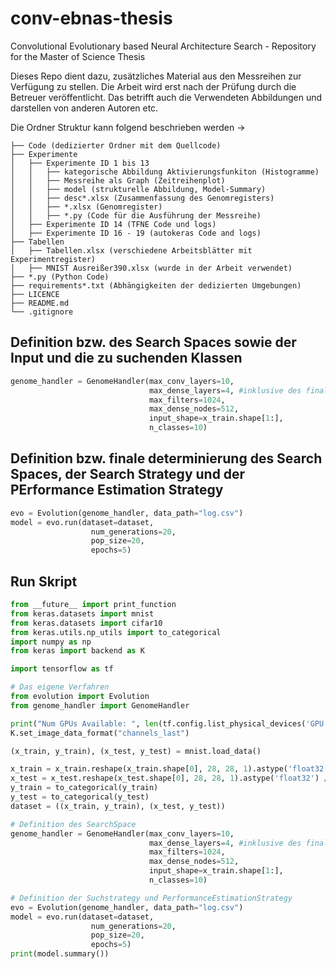 # conv-ebnas-thesis
Convolutional Evolutionary based Neural Architecture Search - Repository for the Master of Science Thesis

Dieses Repo dient dazu, zusätzliches Material aus den Messreihen zur Verfügung zu stellen. 
Die Arbeit wird erst nach der Prüfung durch die Betreuer veröffentlicht. 
Das betrifft auch die Verwendeten Abbildungen und darstellen von anderen Autoren etc.


Die Ordner Struktur kann folgend beschrieben werden ->
```
├── Code (dedizierter Ordner mit dem Quellcode)
├── Experimente 
│   ├── Experimente ID 1 bis 13
│   │   ├── kategorische Abbildung Aktivierungsfunkiton (Histogramme)
│   │   ├── Messreihe als Graph (Zeitreihenplot)
│   │   ├── model (strukturelle Abbildung, Model-Summary)
│   │   ├── desc*.xlsx (Zusammenfassung des Genomregisters)
│   │   ├── *.xlsx (Genomregister)
│   │   ├── *.py (Code für die Ausführung der Messreihe)
│   ├── Experimente ID 14 (TFNE Code und logs)
│   ├── Experimente ID 16 - 19 (autokeras Code and logs)
├── Tabellen
│   ├── Tabellen.xlsx (verschiedene Arbeitsblätter mit Experimentregister)
│   ├── MNIST Ausreißer390.xlsx (wurde in der Arbeit verwendet)
├── *.py (Python Code)
├── requirements*.txt (Abhängigkeiten der dedizierten Umgebungen)
├── LICENCE
├── README.md
└── .gitignore
```


## Definition bzw. des Search Spaces sowie der Input und die zu suchenden Klassen
```python GenomeHandler (Search Space)
genome_handler = GenomeHandler(max_conv_layers=10, 
                               max_dense_layers=4, #inklusive des finalen DenseLayer
                               max_filters=1024,
                               max_dense_nodes=512,
                               input_shape=x_train.shape[1:],
                               n_classes=10)
```

## Definition bzw. finale determinierung des Search Spaces, der Search Strategy und der PErformance Estimation Strategy
```python Evolution (determine Search Strategy and Performance Estimation)
evo = Evolution(genome_handler, data_path="log.csv")
model = evo.run(dataset=dataset,
                  num_generations=20,
                  pop_size=20,
                  epochs=5)
```

## Run Skript
```python Complete Code with Import
from __future__ import print_function
from keras.datasets import mnist
from keras.datasets import cifar10
from keras.utils.np_utils import to_categorical
import numpy as np
from keras import backend as K

import tensorflow as tf

# Das eigene Verfahren
from evolution import Evolution
from genome_handler import GenomeHandler

print("Num GPUs Available: ", len(tf.config.list_physical_devices('GPU')))
K.set_image_data_format("channels_last")

(x_train, y_train), (x_test, y_test) = mnist.load_data()

x_train = x_train.reshape(x_train.shape[0], 28, 28, 1).astype('float32') / 255
x_test = x_test.reshape(x_test.shape[0], 28, 28, 1).astype('float32') / 255
y_train = to_categorical(y_train)
y_test = to_categorical(y_test)
dataset = ((x_train, y_train), (x_test, y_test))

# Definition des SearchSpace
genome_handler = GenomeHandler(max_conv_layers=10, 
                               max_dense_layers=4, #inklusive des finalen DenseLayer
                               max_filters=1024,
                               max_dense_nodes=512,
                               input_shape=x_train.shape[1:],
                               n_classes=10)

# Definition der Suchstrategy und PerformanceEstimationStrategy 
evo = Evolution(genome_handler, data_path="log.csv")
model = evo.run(dataset=dataset,
                  num_generations=20,
                  pop_size=20,
                  epochs=5)
print(model.summary())
```



